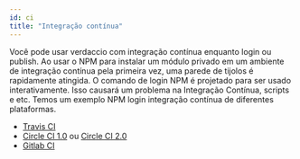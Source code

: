 ```yaml
---
id: ci
title: "Integração contínua"
---
```


Você pode usar verdaccio com integração contínua enquanto login ou publish. Ao usar o NPM para instalar um módulo privado em um ambiente de integração contínua pela primeira vez, uma parede de tijolos é rapidamente atingida. O comando de login NPM é projetado para ser usado interativamente. Isso causará um problema na Integração Contínua, scripts e etc. Temos um exemplo NPM login integração contínua de diferentes plataformas.

- [Travis CI](https://remysharp.com/2015/10/26/using-travis-with-private-npm-deps)
- [Circle CI 1.0](https://circleci.com/docs/1.0/npm-login/) ou [Circle CI 2.0](https://circleci.com/docs/2.0/deployment-integrations/#npm)
- [Gitlab CI](https://www.exclamationlabs.com/blog/continuous-deployment-to-npm-using-gitlab-ci/)